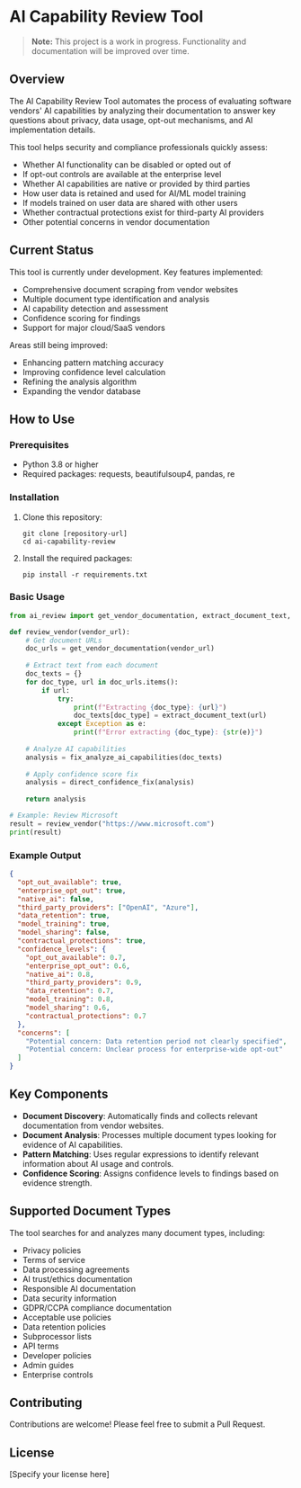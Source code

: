 # AI Capability Review Tool

> **Note:** This project is a work in progress. Functionality and documentation will be improved over time.

## Overview

The AI Capability Review Tool automates the process of evaluating software vendors' AI capabilities by analyzing their documentation to answer key questions about privacy, data usage, opt-out mechanisms, and AI implementation details.

This tool helps security and compliance professionals quickly assess:
- Whether AI functionality can be disabled or opted out of
- If opt-out controls are available at the enterprise level
- Whether AI capabilities are native or provided by third parties
- How user data is retained and used for AI/ML model training
- If models trained on user data are shared with other users
- Whether contractual protections exist for third-party AI providers
- Other potential concerns in vendor documentation

## Current Status

This tool is currently under development. Key features implemented:
- Comprehensive document scraping from vendor websites
- Multiple document type identification and analysis
- AI capability detection and assessment
- Confidence scoring for findings
- Support for major cloud/SaaS vendors

Areas still being improved:
- Enhancing pattern matching accuracy
- Improving confidence level calculation
- Refining the analysis algorithm
- Expanding the vendor database

## How to Use

### Prerequisites

- Python 3.8 or higher
- Required packages: requests, beautifulsoup4, pandas, re

### Installation

1. Clone this repository:
   ```
   git clone [repository-url]
   cd ai-capability-review
   ```

2. Install the required packages:
   ```
   pip install -r requirements.txt
   ```

### Basic Usage

```python
from ai_review import get_vendor_documentation, extract_document_text, fix_analyze_ai_capabilities, direct_confidence_fix

def review_vendor(vendor_url):
    # Get document URLs
    doc_urls = get_vendor_documentation(vendor_url)
    
    # Extract text from each document
    doc_texts = {}
    for doc_type, url in doc_urls.items():
        if url:
            try:
                print(f"Extracting {doc_type}: {url}")
                doc_texts[doc_type] = extract_document_text(url)
            except Exception as e:
                print(f"Error extracting {doc_type}: {str(e)}")
    
    # Analyze AI capabilities
    analysis = fix_analyze_ai_capabilities(doc_texts)
    
    # Apply confidence score fix
    analysis = direct_confidence_fix(analysis)
    
    return analysis

# Example: Review Microsoft
result = review_vendor("https://www.microsoft.com")
print(result)
```

### Example Output

```json
{
  "opt_out_available": true,
  "enterprise_opt_out": true,
  "native_ai": false,
  "third_party_providers": ["OpenAI", "Azure"],
  "data_retention": true,
  "model_training": true,
  "model_sharing": false,
  "contractual_protections": true,
  "confidence_levels": {
    "opt_out_available": 0.7,
    "enterprise_opt_out": 0.6,
    "native_ai": 0.8,
    "third_party_providers": 0.9,
    "data_retention": 0.7,
    "model_training": 0.8,
    "model_sharing": 0.6,
    "contractual_protections": 0.7
  },
  "concerns": [
    "Potential concern: Data retention period not clearly specified",
    "Potential concern: Unclear process for enterprise-wide opt-out"
  ]
}
```

## Key Components

- **Document Discovery**: Automatically finds and collects relevant documentation from vendor websites.
- **Document Analysis**: Processes multiple document types looking for evidence of AI capabilities.
- **Pattern Matching**: Uses regular expressions to identify relevant information about AI usage and controls.
- **Confidence Scoring**: Assigns confidence levels to findings based on evidence strength.

## Supported Document Types

The tool searches for and analyzes many document types, including:
- Privacy policies
- Terms of service
- Data processing agreements
- AI trust/ethics documentation
- Responsible AI documentation
- Data security information
- GDPR/CCPA compliance documentation
- Acceptable use policies
- Data retention policies
- Subprocessor lists
- API terms
- Developer policies
- Admin guides
- Enterprise controls

## Contributing

Contributions are welcome! Please feel free to submit a Pull Request.

## License

[Specify your license here]
